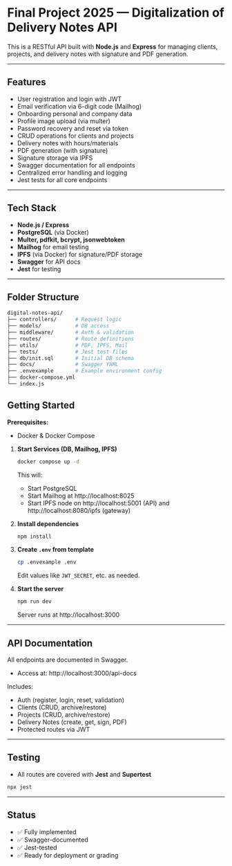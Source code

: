# **Final Project 2025 — Digitalization of Delivery Notes API**

This is a RESTful API built with **Node.js** and **Express** for managing clients, projects, and delivery notes with signature and PDF generation.

---

## **Features**
- User registration and login with JWT
- Email verification via 6-digit code (Mailhog)
- Onboarding personal and company data
- Profile image upload (via multer)
- Password recovery and reset via token
- CRUD operations for clients and projects
- Delivery notes with hours/materials
- PDF generation (with signature)
- Signature storage via IPFS
- Swagger documentation for all endpoints
- Centralized error handling and logging
- Jest tests for all core endpoints
---

## **Tech Stack**

- **Node.js / Express**
- **PostgreSQL** (via Docker)
- **Multer, pdfkit, bcrypt, jsonwebtoken**
- **Mailhog** for email testing
- **IPFS** (via Docker) for signature/PDF storage
- **Swagger** for API docs
- **Jest** for testing

---

## **Folder Structure**

``` bash
digital-notes-api/
├── controllers/      # Request logic
├── models/           # DB access
├── middleware/       # Auth & validation
├── routes/           # Route definitions
├── utils/            # PDF, IPFS, Mail
├── tests/            # Jest test files
├── db/init.sql       # Initial DB schema
├── docs/             # Swagger YAML
├── .envexample       # Example environment config
├── docker-compose.yml
└── index.js
```

## **Getting Started**

**Prerequisites:**
  - Docker & Docker Compose


1. **Start Services (DB, Mailhog, IPFS)**
    ```bash
    docker compose up -d
    ```
    This will:
    - Start PostgreSQL
    - Start Mailhog at http://localhost:8025
    - Start IPFS node on http://localhost:5001 (API) and http://localhost:8080/ipfs (gateway)

2. **Install dependencies**
    ```bash
    npm install
    ```

3. **Create `.env` from template**
    ```bash
    cp .envexample .env
    ```
    Edit values like `JWT_SECRET`, etc. as needed.

4. **Start the server**
    ```bash
    npm run dev
    ```
    Server runs at http://localhost:3000

---

## **API Documentation**

All endpoints are documented in Swagger.

- Access at: http://localhost:3000/api-docs

Includes:
- Auth (register, login, reset, validation)
- Clients (CRUD, archive/restore)
- Projects (CRUD, archive/restore)
- Delivery Notes (create, get, sign, PDF)
- Protected routes via JWT

---

## **Testing**
- All routes are covered with **Jest** and **Supertest**
```bash
npx jest
```
--- 

## **Status**
- ✅ Fully implemented
- ✅ Swagger-documented
- ✅ Jest-tested
- ✅ Ready for deployment or grading